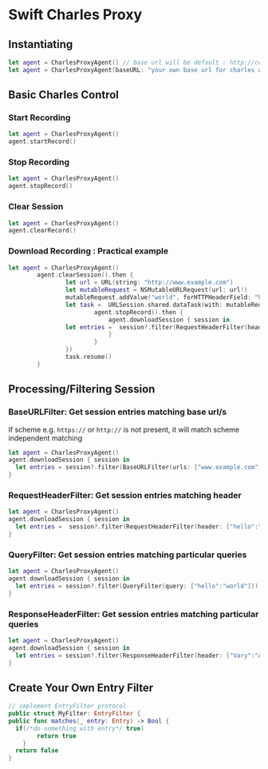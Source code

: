 # Swift Charles Proxy

## Instantiating
```Swift
let agent = CharlesProxyAgent() // base url will be default : http://control.charles
let agent = CharlesProxyAgent(baseURL: "your own base url for charles web interface")
```

## Basic Charles Control
### Start Recording
```Swift
let agent = CharlesProxyAgent()
agent.startRecord()
```
### Stop Recording
```Swift
let agent = CharlesProxyAgent()
agent.stopRecord()
```
### Clear Session
```Swift
let agent = CharlesProxyAgent()
agent.clearRecord()
```
### Download Recording : Practical example

```Swift
let agent = CharlesProxyAgent()
		agent.clearSession().then {
				let url = URL(string: "http://www.example.com")
				let mutableRequest = NSMutableURLRequest(url: url!)
				mutableRequest.addValue("world", forHTTPHeaderField: "hello")
				let task =  URLSession.shared.dataTask(with: mutableRequest as URLRequest, completionHandler: { (data, response, error) in
						agent.stopRecord().then {
							agent.downloadSession { session in
                let entries =  session?.filter(RequestHeaderFilter(header: ["hello":"world"]))
							}
						}
				})
				task.resume()
		}
```
## Processing/Filtering Session
### BaseURLFilter: Get session entries matching base url/s
If scheme e.g. `https://` or `http://` is not present, it will match scheme independent matching

```Swift
let agent = CharlesProxyAgent()
agent.downloadSession { session in
  let entries = session?.filter(BaseURLFilter(urls: ["www.example.com", "www.twitter.com", "https://www.google.com"]))
}
```

### RequestHeaderFilter: Get session entries matching header
```Swift
let agent = CharlesProxyAgent()
agent.downloadSession { session in
  let entries =  session?.filter(RequestHeaderFilter(header: ["hello":"world"])) // entries with request with this header value  
}
```

### QueryFilter: Get session entries matching particular queries
```Swift
let agent = CharlesProxyAgent()
agent.downloadSession { session in
  let entries = session?.filter(QueryFilter(query: ["hello":"world"]))
}
```

### ResponseHeaderFilter: Get session entries matching particular queries
```Swift
let agent = CharlesProxyAgent()
agent.downloadSession { session in
  let entries = session?.filter(ResponseHeaderFilter(header: ["Vary":"Accept-Encoding"]))
}
```

## Create Your Own Entry Filter
```Swift
// implement EntryFilter protocol
public struct MyFilter: EntryFilter {
public func matches(_ entry: Entry) -> Bool {
  if(/*do something with entry*/ true)
		return true
	}
  return false
}
```
